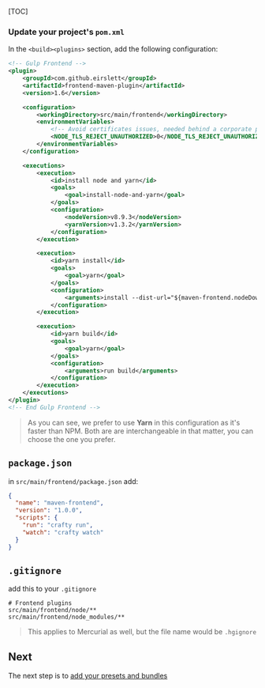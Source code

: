 [TOC]

### Update your project's `pom.xml`

In the `<build><plugins>` section, add the following configuration:

```xml
<!-- Gulp Frontend -->
<plugin>
    <groupId>com.github.eirslett</groupId>
    <artifactId>frontend-maven-plugin</artifactId>
    <version>1.6</version>

    <configuration>
        <workingDirectory>src/main/frontend</workingDirectory>
        <environmentVariables>
            <!-- Avoid certificates issues, needed behind a corporate proxy -->
            <NODE_TLS_REJECT_UNAUTHORIZED>0</NODE_TLS_REJECT_UNAUTHORIZED>
        </environmentVariables>
    </configuration>

    <executions>
        <execution>
            <id>install node and yarn</id>
            <goals>
                <goal>install-node-and-yarn</goal>
            </goals>
            <configuration>
                <nodeVersion>v8.9.3</nodeVersion>
                <yarnVersion>v1.3.2</yarnVersion>
            </configuration>
        </execution>

        <execution>
            <id>yarn install</id>
            <goals>
                <goal>yarn</goal>
            </goals>
            <configuration>
                <arguments>install --dist-url="${maven-frontend.nodeDownloadRoot}"</arguments>
            </configuration>
        </execution>

        <execution>
            <id>yarn build</id>
            <goals>
                <goal>yarn</goal>
            </goals>
            <configuration>
                <arguments>run build</arguments>
            </configuration>
        </execution>
    </executions>
</plugin>
<!-- End Gulp Frontend -->
```

> As you can see, we prefer to use **Yarn** in this configuration as it's faster
> than NPM. Both are are interchangeable in that matter, you can choose the one
> you prefer.

## `package.json`

in `src/main/frontend/package.json` add:

```json
{
  "name": "maven-frontend",
  "version": "1.0.0",
  "scripts": {
    "run": "crafty run",
    "watch": "crafty watch"
  }
}
```

## `.gitignore`

add this to your `.gitignore`

```
# Frontend plugins
src/main/frontend/node/**
src/main/frontend/node_modules/**
```

> This applies to Mercurial as well, but the file name would be `.hgignore`

## Next

The next step is to
[add your presets and bundles](Create_a_configuration_file.md)
